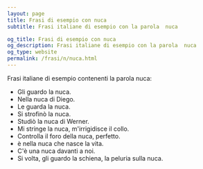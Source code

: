```yaml
---
layout: page
title: Frasi di esempio con nuca 
subtitle: Frasi italiane di esempio con la parola  nuca

og_title: Frasi di esempio con nuca 
og_description: Frasi italiane di esempio con la parola  nuca
og_type: website
permalink: /frasi/n/nuca.html
---
```


Frasi italiane di esempio contenenti la parola nuca:


- Gli guardo la nuca.
- Nella nuca di Diego.
- Le guarda la nuca.
- Si strofinò la nuca.
- Studiò la nuca di Werner.
- Mi stringe la nuca, m'irrigidisce il collo.
- Controlla il foro della nuca, perfetto.
- è nella nuca che nasce la vita.
- C'è una nuca davanti a noi.
- Si volta, gli guardo la schiena, la peluria sulla nuca.

